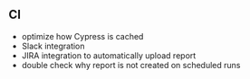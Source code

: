 ## CI
- optimize how Cypress is cached
- Slack integration
- JIRA integration to automatically upload report
- double check why report is not created on scheduled runs